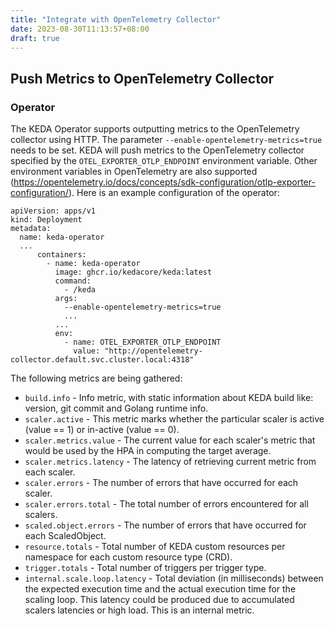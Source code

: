 ```yaml
---
title: "Integrate with OpenTelemetry Collector"
date: 2023-08-30T11:13:57+08:00
draft: true
---
```


## Push Metrics to OpenTelemetry Collector

### Operator

The KEDA Operator supports outputting metrics to the OpenTelemetry collector using HTTP. The parameter `--enable-opentelemetry-metrics=true` needs to be set. KEDA will push metrics to the OpenTelemetry collector specified by the `OTEL_EXPORTER_OTLP_ENDPOINT` environment variable. Other environment variables in OpenTelemetry are also supported (https://opentelemetry.io/docs/concepts/sdk-configuration/otlp-exporter-configuration/). Here is an example configuration of the operator: 
```
apiVersion: apps/v1
kind: Deployment
metadata:
  name: keda-operator
  ...
      containers:
        - name: keda-operator
          image: ghcr.io/kedacore/keda:latest
          command:
            - /keda
          args:
            --enable-opentelemetry-metrics=true
            ...
          ...
          env:
            - name: OTEL_EXPORTER_OTLP_ENDPOINT
              value: "http://opentelemetry-collector.default.svc.cluster.local:4318"
```


The following metrics are being gathered:

- `build.info` - Info metric, with static information about KEDA build like: version, git commit and Golang runtime info.
- `scaler.active` - This metric marks whether the particular scaler is active (value == 1) or in-active (value == 0).
- `scaler.metrics.value` - The current value for each scaler's metric that would be used by the HPA in computing the target average.
- `scaler.metrics.latency` - The latency of retrieving current metric from each scaler.
- `scaler.errors` - The number of errors that have occurred for each scaler.
- `scaler.errors.total` - The total number of errors encountered for all scalers.
- `scaled.object.errors` - The number of errors that have occurred for each ScaledObject.
- `resource.totals` - Total number of KEDA custom resources per namespace for each custom resource type (CRD).
- `trigger.totals` - Total number of triggers per trigger type.
- `internal.scale.loop.latency` - Total deviation (in milliseconds) between the expected execution time and the actual execution time for the scaling loop. This latency could be produced due to accumulated scalers latencies or high load. This is an internal metric.


